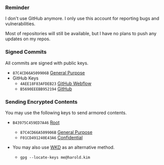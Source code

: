 ### Reminder

I don't use GitHub anymore. I only use this account for reporting bugs and vulnerabilities.

Most of repositories will still be available, but I have no plans to push any updates on my repos.

### Signed Commits

All commits are signed with public keys.
* `87C4CD66A509906B` [General Purpose](//harold.kim/keys/general.pub.asc)
* GitHub Keys
  * `4AEE18F83AFDEB23` [GitHub Webflow](//github.com/web-flow.gpg)
  * `B5690EEEBB952194` [GitHub](//github.com)

### Sending Encrypted Contents

You may use the following keys to send armored contents.

* `B43975C459ED7A46` [Root](//harold.kim/keys/root.pub.asc)
  * `87C4CD66A509906B` [General Purpose](//harold.kim/keys/general.pub.asc)
  * `F01CD491240E43A6` [Confidential](//harold.kim/keys/confidential.pub.asc)

* You may also use [WKD](https://wiki.gnupg.org/WKD) as an alternative method.
  * `gpg --locate-keys me@harold.kim`

